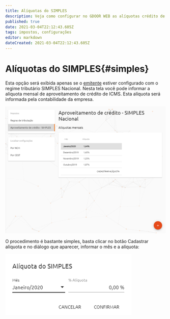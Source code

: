 ```yaml
---
title: Alíquotas do SIMPLES
description: Veja como configurar no GDOOR WEB as alíquotas crédito de ICMS para empresas optantes pelo SIMPLES Nacional
published: true
date: 2021-03-04T22:12:43.605Z
tags: impostos, configurações
editor: markdown
dateCreated: 2021-03-04T22:12:43.605Z
---
```


# Alíquotas do SIMPLES{#simples}

Esta opção será exibida apenas se o [emitente](/configuracoes/emitente) estiver configurado com o regime tributário SIMPLES Nacional. Nesta tela você pode informar a alíquota mensal de aproveitamento de crédito de ICMS. Esta alíquota será informada pela contabilidade da empresa.

![Configuração de alíquotas de aproveitamento de crédito do SIMPLES](/config/impostos/aliquotas-simples.png)

O procedimento é bastante simples, basta clicar no botão <span class=mat-button>Cadastrar alíquota</span> e no diálogo que aparecer, informar o mês e a alíquota:

![Diálogo para adicionar alíquota](/config/impostos/adicionar-aliquota-simples.png)